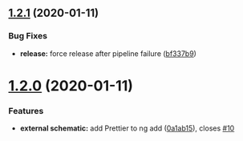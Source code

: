 ## [1.2.1](https://github.com/angular-seattle/community-schematics/compare/v1.2.0...v1.2.1) (2020-01-11)


### Bug Fixes

* **release:** force release after pipeline failure ([bf337b9](https://github.com/angular-seattle/community-schematics/commit/bf337b91b7ed96cf467f940198cb15054573c454))

# [1.2.0](https://github.com/angular-seattle/community-schematics/compare/v1.1.0...v1.2.0) (2020-01-11)


### Features

* **external schematic:** add Prettier to ng add ([0a1ab15](https://github.com/angular-seattle/community-schematics/commit/0a1ab15d4633768afcba27e6c136601c785f3700)), closes [#10](https://github.com/angular-seattle/community-schematics/issues/10)
